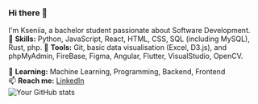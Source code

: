 ### Hi there 👋  
I'm Kseniia, a bachelor student passionate about Software Development.  
🔧 **Skills:** Python, JavaScript, React, HTML, CSS, SQL (including MySQL), Rust, php. 
🔧 **Tools:** Git, basic data visualisation (Excel, D3.js), and phpMyAdmin, FireBase, Figma, Angular, Flutter, VisualStudio, OpenCV.

🌱 **Learning:** Machine Learning, Programming, Backend, Frontend  
📫 **Reach me:** [LinkedIn](https://www.linkedin.com/in/kseniia-vinogradova-900468302/?trk=opento_sprofile_details)  
![Your GitHub stats]()  

<!--
**kseniiavi/kseniiavi** is a ✨ _special_ ✨ repository because its `README.md` (this file) appears on your GitHub profile.

Here are some ideas to get you started:

- 🔭 I’m currently working on ...
- 🌱 I’m currently learning ...
- 👯 I’m looking to collaborate on ...
- 🤔 I’m looking for help with ...
- 💬 Ask me about ...
- 📫 How to reach me: ...
- 😄 Pronouns: ...
- ⚡ Fun fact: ...
-->
